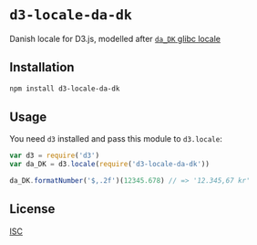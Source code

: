 `d3-locale-da-dk`
==================

Danish locale for D3.js, modelled after [`da_DK` glibc locale](http://lh.2xlibre.net/locale/da_DK/)

Installation
------------

```sh
npm install d3-locale-da-dk
```

Usage
-----

You need `d3` installed and pass this module to `d3.locale`:

```js
var d3 = require('d3')
var da_DK = d3.locale(require('d3-locale-da-dk'))

da_DK.formatNumber('$,.2f')(12345.678) // => '12.345,67 kr'
```

License
-------

[ISC](LICENSE)
